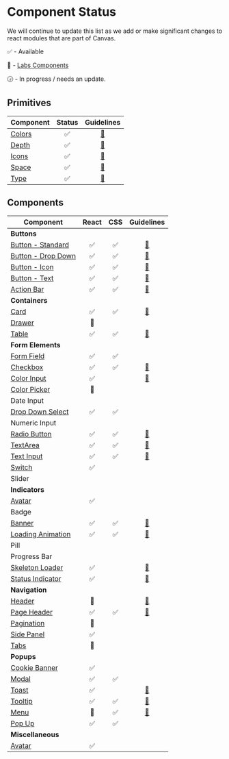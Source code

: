 # Component Status

We will continue to update this list as we add or make significant changes to react modules that are
part of Canvas.

:white_check_mark: - Available

:microscope: - [Labs Components](./modules/_labs)

:clock330: - In progress / needs an update.

## Primitives

| Component                |       Status       |                            Guidelines                             |
| ------------------------ | :----------------: | :---------------------------------------------------------------: |
| [Colors](./modules/core) | :white_check_mark: | [:blue_book:](https://design.workday.com/tokens/basic/colors/color-guidelines) |
| [Depth](./modules/core)  | :white_check_mark: | [:blue_book:](https://design.workday.com/tokens/basic/depth) |
| [Icons](./modules/icon)  | :white_check_mark: | [:blue_book:](https://design.workday.com/tokens/assets/icons/icon-guidelines) |
| [Space](./modules/core)  | :white_check_mark: | [:blue_book:](https://design.workday.com/tokens/basic/space) |
| [Type](./modules/core)   | :white_check_mark: | [:blue_book:](https://design.workday.com/tokens/basic/type)  |

## Components

| Component                                         |       React        |        CSS         |                                    Guidelines                                     |
| ------------------------------------------------- | :----------------: | :----------------: | :-------------------------------------------------------------------------------: |
| **Buttons**                                       |                    |                    |                                                                                   |
| [Button - Standard](./modules/button)             | :white_check_mark: | :white_check_mark: |       [:blue_book:](https://design.workday.com/components/buttons/buttons)        |
| [Button - Drop Down](./modules/button)            | :white_check_mark: | :white_check_mark: |       [:blue_book:](https://design.workday.com/components/buttons/buttons)        |
| [Button - Icon](./modules/button)                 | :white_check_mark: | :white_check_mark: |     [:blue_book:](https://design.workday.com/components/buttons/icon-buttons)     |
| [Button - Text](./modules/button)                 | :white_check_mark: | :white_check_mark: |     [:blue_book:](https://design.workday.com/components/buttons/text-buttons)     |
| [Action Bar](./modules/action-bar)                | :white_check_mark: | :white_check_mark: |      [:blue_book:](https://design.workday.com/components/buttons/action-bar)      |
| **Containers**                                    |                    |                    |                                                                                   |
| [Card](./modules/card)                            | :white_check_mark: | :white_check_mark: |       [:blue_book:](https://design.workday.com/components/containers/cards)       |
| [Drawer](./modules/_labs/drawer/react)            |    :microscope:    |                    |                                                                                   |
| [Table](./modules/table)                          | :white_check_mark: | :white_check_mark: |      [:blue_book:](https://design.workday.com/components/containers/tables)       |
| **Form Elements**                                 |                    |                    |                                                                                   |
| [Form Field](./modules/form-field)                | :white_check_mark: | :white_check_mark: |                                                                                   |
| [Checkbox](./modules/checkbox)                    | :white_check_mark: | :white_check_mark: |   [:blue_book:](https://design.workday.com/components/form-elements/checkboxes)   |
| [Color Input](modules/color-picker)              | :white_check_mark: |                    |  [:blue_book:](https://design.workday.com/components/form-elements/color-input)   |
| [Color Picker](modules/_labs/color-picker/react)  |    :microscope:    |                    |                                                                                   |
| Date Input                                        |                    |                    |                                                                                   |
| [Drop Down Select](./modules/select)              | :white_check_mark: | :white_check_mark: |                                                                                   |
| Numeric Input                                     |                    |                    |                                                                                   |
| [Radio Button](./modules/radio)                   | :white_check_mark: | :white_check_mark: | [:blue_book:](https://design.workday.com/components/form-elements/radio-buttons)  |
| [TextArea](./modules/text-area)                   | :white_check_mark: | :white_check_mark: |   [:blue_book:](https://design.workday.com/components/form-elements/text-area)    |
| [Text Input](./modules/text-input)                | :white_check_mark: | :white_check_mark: |   [:blue_book:](https://design.workday.com/components/form-elements/text-input)   |
| [Switch](./modules/switch)                        | :white_check_mark: |                    |                                                                                   |
| Slider                                            |                    |                    |                                                                                   |
| **Indicators**                                    |                    |                    |                                                                                   |
| [Avatar](./modules/avatar)                        | :white_check_mark: |                    |                                                                                   |
| Badge                                             |                    |                    |                                                                                   |
| [Banner](./modules/banner)                        | :white_check_mark: | :white_check_mark: |      [:blue_book:](https://design.workday.com/components/indicators/banners)      |
| [Loading Animation](./modules/loading-animation)  | :white_check_mark: | :white_check_mark: | [:blue_book:](https://design.workday.com/components/indicators/loading-animation) |
| Pill                                              |                    |                    |                                                                                   |
| Progress Bar                                      |                    |                    |                                                                                   |
| [Skeleton Loader](./modules/skeleton)             | :white_check_mark: |                    |  [:blue_book:](https://design.workday.com/components/indicators/skeleton-loader)  |
| [Status Indicator](./modules/status-indicator)    | :white_check_mark: |                    | [:blue_book:](https://design.workday.com/components/indicators/status-indicators) |
| **Navigation**                                    |                    |                    |                                                                                   |
| [Header](./modules/_labs/header)                  |    :microscope:    |                    |      [:blue_book:](https://design.workday.com/components/navigation/headers)      |
| [Page Header](./modules/page-header)              | :white_check_mark: | :white_check_mark: |    [:blue_book:](https://design.workday.com/components/navigation/page-header)    |
| [Pagination](./modules/_labs/pagination/react)    |    :microscope:    |                    |                                                                                   |
| [Side Panel](./modules/side-panel)                | :white_check_mark: |                    |                                                                                   |
| [Tabs](./modules/_labs/tabs/react)                |    :microscope:    |                    |                                                                                   |
| **Popups**                                        |                    |                    |                                                                                   |
| [Cookie Banner](./modules/cookie-banner)          | :white_check_mark: |                    |                                                                                   |
| [Modal](./modules/modal)                          | :white_check_mark: | :white_check_mark: |                                                                                   |
| [Toast](./modules/toast)                          | :white_check_mark: |                    |        [:blue_book:](https://design.workday.com/components/popups/toasts)         |
| [Tooltip](./modules/tooltip)                      | :white_check_mark: | :white_check_mark: |       [:blue_book:](https://design.workday.com/components/popups/tooltips)        |
| [Menu](./modules/_labs/menu)                      |    :microscope:    | :white_check_mark: |         [:blue_book:](https://design.workday.com/components/popups/menus)         |
| [Pop Up](./modules/popup)                         | :white_check_mark: | :white_check_mark: |                                                                                   |
| **Miscellaneous**                                 |                    |                    |                                                                                   |
| [Avatar](./modules/avatar)                        | :white_check_mark: |                    |                                                                                   |
